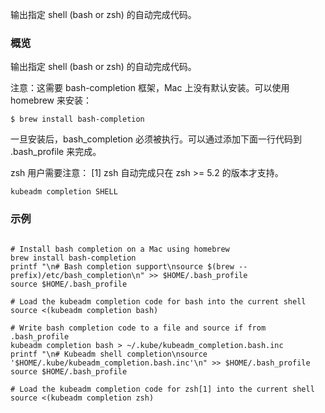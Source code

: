
<!--
Output shell completion code for the specified shell (bash or zsh).
-->
输出指定 shell (bash or zsh) 的自动完成代码。

<!--
### Synopsis
-->
### 概览



<!--
Output shell completion code for the specified shell (bash or zsh).
The shell code must be evalutated to provide interactive
completion of kubeadm commands. This can be done by sourcing it from
the .bash_profile.
-->
输出指定 shell (bash or zsh) 的自动完成代码。

<!--
Note: this requires the bash-completion framework, which is not installed
by default on Mac. This can be installed by using homebrew:

    $ brew install bash-completion
-->
注意：这需要 bash-completion 框架，Mac 上没有默认安装。可以使用 homebrew 来安装：

    $ brew install bash-completion

<!--
Once installed, bash_completion must be evaluated. This can be done by adding the
following line to the .bash_profile

    $ source $(brew --prefix)/etc/bash_completion
-->
一旦安装后，bash_completion 必须被执行。可以通过添加下面一行代码到 .bash_profile 来完成。


<!--
Note for zsh users: [1] zsh completions are only supported in versions of zsh >= 5.2
-->
zsh 用户需要注意： [1] zsh 自动完成只在 zsh >= 5.2 的版本才支持。

```
kubeadm completion SHELL
```

<!--
### Examples
-->
### 示例


```

# Install bash completion on a Mac using homebrew
brew install bash-completion
printf "\n# Bash completion support\nsource $(brew --prefix)/etc/bash_completion\n" >> $HOME/.bash_profile
source $HOME/.bash_profile

# Load the kubeadm completion code for bash into the current shell
source <(kubeadm completion bash)

# Write bash completion code to a file and source if from .bash_profile
kubeadm completion bash > ~/.kube/kubeadm_completion.bash.inc
printf "\n# Kubeadm shell completion\nsource '$HOME/.kube/kubeadm_completion.bash.inc'\n" >> $HOME/.bash_profile
source $HOME/.bash_profile

# Load the kubeadm completion code for zsh[1] into the current shell
source <(kubeadm completion zsh)
```

